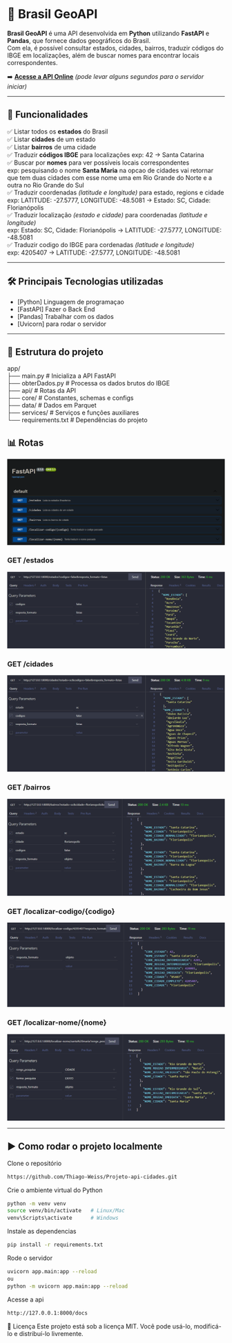# 📍 Brasil GeoAPI

**Brasil GeoAPI** é uma API desenvolvida em **Python** utilizando **FastAPI** e **Pandas**, que fornece dados geográficos do Brasil.  
Com ela, é possível consultar estados, cidades, bairros, traduzir códigos do IBGE em localizações, além de buscar nomes para encontrar locais correspondentes.

➡️ **[Acesse a API Online](https://api-geografia-brasil.onrender.com/docs)** *(pode levar alguns segundos para o servidor iniciar)*

---

## 🚀 Funcionalidades

✅ Listar todos os **estados** do Brasil  
✅ Listar **cidades** de um estado  
✅ Listar **bairros** de uma cidade  
✅ Traduzir **códigos IBGE** para localizações exp: 42 -> Santa Catarina   
✅ Buscar por **nomes** para ver possíveis locais correspondentes     
    exp: pesquisando o nome **Santa Maria** na opcao de cidades vai retornar que tem duas cidades com esse nome uma em Rio Grande do Norte e a outra no Rio Grande do Sul    
✅ Traduzir coordenadas *(latitude e longitude)* para estado, regions e cidade          
    exp: LATITUDE: -27.5777, LONGITUDE: -48.5081 -> Estado: SC, Cidade: Florianópolis     
✅ Traduzir localização *(estado e cidade)* para coordenadas *(latitude e longitude)*     
    exp: Estado: SC, Cidade: Florianópolis -> LATITUDE: -27.5777, LONGITUDE: -48.5081      
✅ Traduzir codigo do IBGE para cordenadas *(latitude e longitude)*        
    exp: 4205407 -> LATITUDE: -27.5777, LONGITUDE: -48.5081    

---

## 🛠️ Principais Tecnologias utilizadas

- [Python] Linguagem de programaçao
- [FastAPI] Fazer o Back End
- [Pandas] Trabalhar com os dados
- [Uvicorn] para rodar o servidor

---

## 📂 Estrutura do projeto
app/  
├── main.py # Inicializa a API FastAPI  
├── obterDados.py # Processa os dados brutos do IBGE  
├── api/ # Rotas da API  
├── core/ # Constantes, schemas e configs  
├── data/ # Dados em Parquet  
├── services/ # Serviços e funções auxiliares  
└── requirements.txt # Dependências do projeto  


## 📊 Rotas
![](img/docs.png)

### GET /estados
![](img/estados.png)

### GET /cidades
![](img/cidades.png)

### GET /bairros
![](img/bairros.png)

### GET /localizar-codigo/{codigo}
![](img/codigos.png)

### GET /localizar-nome/{nome}
![](img/nomes.png)

---

## ▶️ Como rodar o projeto localmente

Clone o repositório
```bash
https://github.com/Thiago-Weiss/Projeto-api-cidades.git
```
Crie o ambiente virtual do Python
```bash
python -m venv venv
source venv/bin/activate   # Linux/Mac
venv\Scripts\activate      # Windows
```
Instale as dependencias
```bash
pip install -r requirements.txt
```
Rode o servidor
```bash
uvicorn app.main:app --reload
ou
python -m uvicorn app.main:app --reload
```
Acesse a api
```bash
http://127.0.0.1:8000/docs
```



📜 Licença
Este projeto está sob a licença MIT. Você pode usá-lo, modificá-lo e distribuí-lo livremente.

